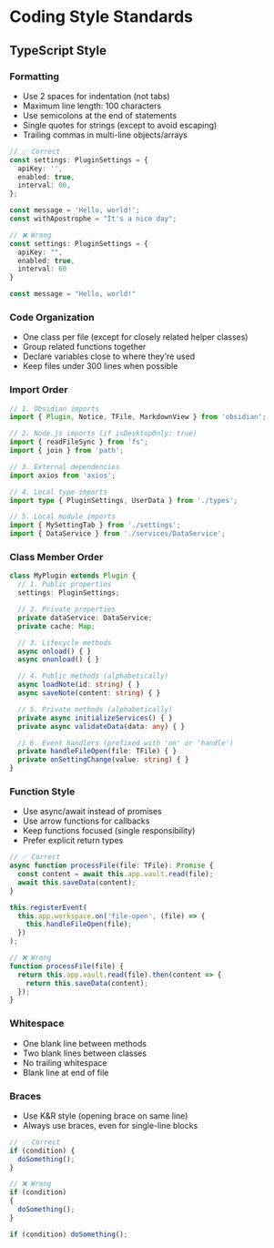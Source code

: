 # Coding Style Standards

## TypeScript Style

### Formatting
- Use 2 spaces for indentation (not tabs)
- Maximum line length: 100 characters
- Use semicolons at the end of statements
- Single quotes for strings (except to avoid escaping)
- Trailing commas in multi-line objects/arrays

```typescript
// ✅ Correct
const settings: PluginSettings = {
  apiKey: '',
  enabled: true,
  interval: 60,
};

const message = 'Hello, world!';
const withApostrophe = "It's a nice day";

// ❌ Wrong
const settings: PluginSettings = {
  apiKey: "",
  enabled: true,
  interval: 60
}

const message = "Hello, world!"
```

### Code Organization
- One class per file (except for closely related helper classes)
- Group related functions together
- Declare variables close to where they're used
- Keep files under 300 lines when possible

### Import Order
```typescript
// 1. Obsidian imports
import { Plugin, Notice, TFile, MarkdownView } from 'obsidian';

// 2. Node.js imports (if isDesktopOnly: true)
import { readFileSync } from 'fs';
import { join } from 'path';

// 3. External dependencies
import axios from 'axios';

// 4. Local type imports
import type { PluginSettings, UserData } from './types';

// 5. Local module imports
import { MySettingTab } from './settings';
import { DataService } from './services/DataService';
```

### Class Member Order
```typescript
class MyPlugin extends Plugin {
  // 1. Public properties
  settings: PluginSettings;

  // 2. Private properties
  private dataService: DataService;
  private cache: Map;

  // 3. Lifecycle methods
  async onload() { }
  async onunload() { }

  // 4. Public methods (alphabetically)
  async loadNote(id: string) { }
  async saveNote(content: string) { }

  // 5. Private methods (alphabetically)
  private async initializeServices() { }
  private async validateData(data: any) { }

  // 6. Event handlers (prefixed with 'on' or 'handle')
  private handleFileOpen(file: TFile) { }
  private onSettingChange(value: string) { }
}
```

### Function Style
- Use async/await instead of promises
- Use arrow functions for callbacks
- Keep functions focused (single responsibility)
- Prefer explicit return types

```typescript
// ✅ Correct
async function processFile(file: TFile): Promise {
  const content = await this.app.vault.read(file);
  await this.saveData(content);
}

this.registerEvent(
  this.app.workspace.on('file-open', (file) => {
    this.handleFileOpen(file);
  })
);

// ❌ Wrong
function processFile(file) {
  return this.app.vault.read(file).then(content => {
    return this.saveData(content);
  });
}
```

### Whitespace
- One blank line between methods
- Two blank lines between classes
- No trailing whitespace
- Blank line at end of file

### Braces
- Use K&R style (opening brace on same line)
- Always use braces, even for single-line blocks

```typescript
// ✅ Correct
if (condition) {
  doSomething();
}

// ❌ Wrong
if (condition)
{
  doSomething();
}

if (condition) doSomething();
```
